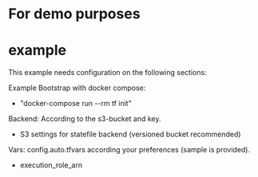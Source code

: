 # For demo purposes
# example

This example needs configuration on the following sections:

Example Bootstrap with docker compose:
 - "docker-compose run --rm tf init"

Backend: According to the s3-bucket and key.
  - S3 settings for statefile backend (versioned bucket recommended)

 Vars: config.auto.tfvars according your preferences (sample is provided).
  - execution_role_arn
